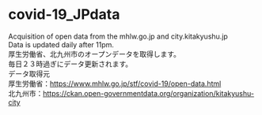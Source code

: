 # covid-19_JPdata
Acquisition of open data from the mhlw.go.jp and city.kitakyushu.jp<br>
Data is updated daily after 11pm.<br>
厚生労働省、北九州市のオープンデータを取得します。<br>
毎日２３時過ぎにデータ更新されます。<br>
データ取得元<br>
厚生労働省：https://www.mhlw.go.jp/stf/covid-19/open-data.html <br>
北九州市：https://ckan.open-governmentdata.org/organization/kitakyushu-city
